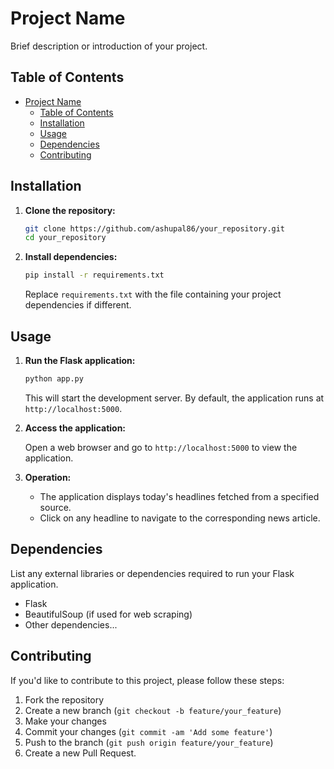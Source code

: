 # Project Name

Brief description or introduction of your project.

## Table of Contents

- [Project Name](#project-name)
  - [Table of Contents](#table-of-contents)
  - [Installation](#installation)
  - [Usage](#usage)
  - [Dependencies](#dependencies)
  - [Contributing](#contributing)

## Installation

1. **Clone the repository:**

    ```bash
    git clone https://github.com/ashupal86/your_repository.git
    cd your_repository
    ```

2. **Install dependencies:**

    ```bash
    pip install -r requirements.txt
    ```

    Replace `requirements.txt` with the file containing your project dependencies if different.

## Usage

1. **Run the Flask application:**

    ```bash
    python app.py
    ```

    This will start the development server. By default, the application runs at `http://localhost:5000`.

2. **Access the application:**

    Open a web browser and go to `http://localhost:5000` to view the application.

3. **Operation:**

    - The application displays today's headlines fetched from a specified source.
    - Click on any headline to navigate to the corresponding news article.

## Dependencies

List any external libraries or dependencies required to run your Flask application.

- Flask
- BeautifulSoup (if used for web scraping)
- Other dependencies...

## Contributing

If you'd like to contribute to this project, please follow these steps:

1. Fork the repository
2. Create a new branch (`git checkout -b feature/your_feature`)
3. Make your changes
4. Commit your changes (`git commit -am 'Add some feature'`)
5. Push to the branch (`git push origin feature/your_feature`)
6. Create a new Pull Request.
